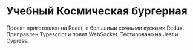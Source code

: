 # Учебный Космическая бургерная

Проект приготовлен на React, с большими сочными кусками Redux.
Приправлен Typescript и полит WebSocket.
Тестировано на Jest и Cypress.
